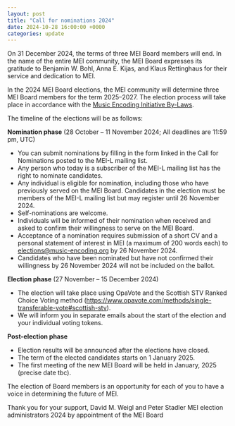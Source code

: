 ```yaml
---
layout: post
title: "Call for nominations 2024"
date: 2024-10-28 16:00:00 +0000
categories: update
---
```


On 31 December 2024, the terms of three MEI Board members will end. In the name of the entire MEI community, the MEI Board expresses its gratitude to Benjamin W. Bohl, Anna E. Kijas, and Klaus Rettinghaus for their service and dedication to MEI.

In the 2024 MEI Board elections, the MEI community will determine three MEI Board members for the term 2025–2027. The election process will take place in accordance with the [Music Encoding Initiative By-Laws](http://music-encoding.org/community/mei-by-laws.html).

The timeline of the elections will be as follows:

**Nomination phase** (28 October – 11 November 2024; All deadlines are 11:59 pm, UTC)

- You can submit nominations by filling in the form linked in the Call for Nominations posted to the MEI-L mailing list.
- Any person who today is a subscriber of the MEI-L mailing list has the right to nominate candidates.
- Any individual is eligible for nomination, including those who have previously served on the MEI Board. Candidates in the election must be members of the MEI-L mailing list but may register until 26 November 2024.
- Self-nominations are welcome.
- Individuals will be informed of their nomination when received and asked to confirm their willingness to serve on the MEI Board.
- Acceptance of a nomination requires submission of a short CV and a personal statement of interest in MEI (a maximum of 200 words each) to elections@music-encoding.org by 26 November 2024.
- Candidates who have been nominated but have not confirmed their willingness by 26 November 2024 will not be included on the ballot.

**Election phase** (27 November – 15 December 2024)

- The election will take place using OpaVote and the Scottish STV Ranked Choice Voting method (https://www.opavote.com/methods/single-transferable-vote#scottish-stv).
- We will inform you in separate emails about the start of the election and your individual voting tokens.

**Post-election phase**

- Election results will be announced after the elections have closed.
- The term of the elected candidates starts on 1 January 2025.
- The first meeting of the new MEI Board will be held in January, 2025 (precise date tbc).

The election of Board members is an opportunity for each of you to have a voice in determining the future of MEI.

Thank you for your support,
David M. Weigl and Peter Stadler
MEI election administrators 2024
by appointment of the MEI Board
